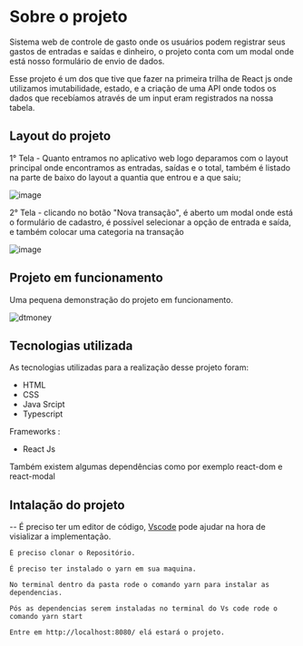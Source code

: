 # Sobre o projeto

Sistema web de controle de gasto onde os usuários podem registrar seus gastos de entradas e saídas e dinheiro, o projeto conta com um modal onde está nosso formulário de envio de dados.

Esse projeto é um dos que tive que fazer na primeira trilha de React js onde utilizamos imutabilidade, estado, e a criação de uma API onde todos os dados que recebíamos através de um input  eram registrados na nossa tabela.

## Layout do projeto

1° Tela - Quanto entramos no aplicativo web logo deparamos com o layout principal onde encontramos as entradas, saídas e o total, também é listado na parte de baixo do layout a quantia que entrou e a que saiu;  

![image](https://user-images.githubusercontent.com/82763928/172934736-a40f0776-5053-4611-87eb-cabb1a962462.png)



2° Tela - clicando no botão "Nova transação", é aberto um modal onde está o formulário de cadastro, é possível selecionar a opção de entrada e saída, e também colocar uma categoria na transação

![image](https://user-images.githubusercontent.com/82763928/172934797-7f47412a-c2b3-4c48-b85b-9b7b94421528.png)



## Projeto em funcionamento

Uma pequena demonstração do projeto em funcionamento.


![dtmoney](https://user-images.githubusercontent.com/82763928/172934896-cd32829b-b1d7-4769-8500-1644da51e82f.gif)



## Tecnologias utilizada

As tecnologias utilizadas para a realização desse projeto foram:

- HTML
- CSS
- Java Srcipt
- Typescript



Frameworks :

- React Js



Também existem algumas dependências como por exemplo react-dom e react-modal

## Intalação do projeto

-- É preciso ter um editor de código, [Vscode](https://code.visualstudio.com/) pode ajudar na hora de visializar a implementação.
 
 ````
 É preciso clonar o Repositório.
 
 É preciso ter instalado o yarn em sua maquina.
 
 No terminal dentro da pasta rode o comando yarn para instalar as dependencias.
 
 Pós as dependencias serem instaladas no terminal do Vs code rode o comando yarn start
  
 Entre em http://localhost:8080/ elá estará o projeto.
 ````



 
